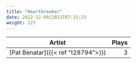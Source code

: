 ```yaml
---
title: "Heartbreaker"
date: 2022-12-08/2022T07:15:23
weight: 227
---
```




 Artist | Plays 
----- | -----:
[Pat Benatar]({{< ref "t28794">}}) | 3
